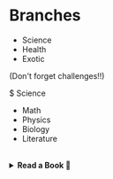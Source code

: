 # Branches
- Science
- Health
- Exotic

(Don't forget challenges!!)

$ Science
- Math
- Physics
- Biology
- Literature

<br>

<details>
<summary> <b>Read a Book 📖</b> </summary>

 Q. Name: Read a Book I <br> 
 Q. Description: First time, eh? <br> 
 Q. Requirments: Read 1 book. <br>
<br>
*Q. Name* Read a Book II <br>
*Q. Description* Three books. It's not too hard, is it? <br>
*Q. Requirments* {Read a Book II}; Read 3 books. <br>
<br>
*Q. Name* Read a Book III <br>
*Q. Description* Oh, already 6? They grow so fast! <br>
*Q. Requirments* {Read a Book II}; Read 6 books. <br>
<br>
*Q. Name* Read a Book IV <br>
*Q. Description*  <br>
*Q. Requirments* {Read a Book III}; Read 10 books. <br>
<br>
*Q. Name* Read a Book V <br>
*Q. Description*  <br>
*Q. Requirments* {Read a Book IV}; Read 15 books. <br>
<br>
*Q. Name* Read a Book VI <br>
*Q. Description*  <br>
*Q. Requirments* {Read a Book V}; Read 21 books. <br>
<br>
*Q. Name* Read a Book VII <br>
*Q. Description*  <br>
*Q. Requirments* {Read a Book VI}; Read 28 books. <br>
<br>
*Q. Name* Read a Book VIII <br>
*Q. Description*  <br>
*Q. Requirments* {Read a Book VII}; Read 36 books. <br>
<br>
*Q. Name* Read a Book IX <br>
*Q. Description*  <br>
*Q. Requirments* {Read a Book VIII}; Read 45 books. <br>
<br>
*Q. Name* Read a Book X <br>
*Q. Description* Not too sore, are you? <br>
*Q. Requirments* {Read a Book IX}; Read 55 books. <br>

</details>


